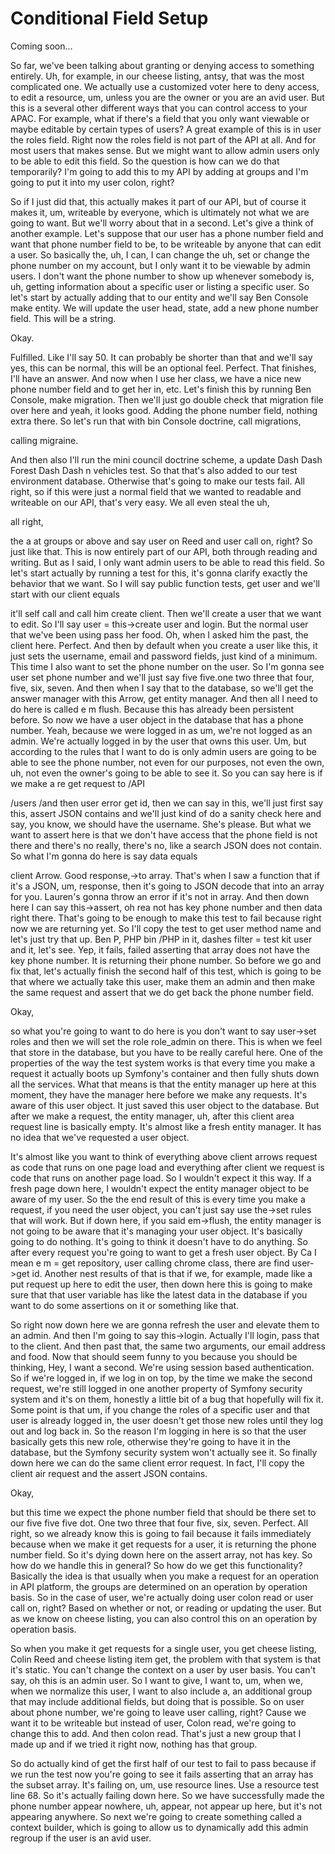 # Conditional Field Setup

Coming soon...

So far, we've been talking about granting or denying access to something entirely.
Uh, for example, in our cheese listing, antsy, that was the most complicated one. We
actually use a customized voter here to deny access, to edit a resource, um, unless
you are the owner or you are an avid user. But this is a several other different ways
that you can control access to your APAC. For example, what if there's a field that
you only want viewable or maybe editable by certain types of users? A great example
of this is in user the roles field. Right now the roles field is not part of the API
at all. And for most users that makes sense. But we might want to allow admin users
only to be able to edit this field. So the question is how can we do that
temporarily? I'm going to add this to my API by adding at groups and I'm going to put
it into my user colon, right?

So if I just did that, this actually makes it part of our API, but of course it makes
it, um, writeable by everyone, which is ultimately not what we are going to want. But
we'll worry about that in a second. Let's give a think of another example. Let's
suppose that our user has a phone number field and want that phone number field to
be, to be writeable by anyone that can edit a user. So basically the, uh, I can, I
can change the uh, set or change the phone number on my account, but I only want it
to be viewable by admin users. I don't want the phone number to show up whenever
somebody is, uh, getting information about a specific user or listing a specific
user. So let's start by actually adding that to our entity and we'll say Ben Console
make entity. We will update the user head, state, add a new phone number field. This
will be a string.

Okay.

Fulfilled. Like I'll say 50. It can probably be shorter than that and we'll say yes,
this can be normal, this will be an optional feel. Perfect. That finishes, I'll have
an answer. And now when I use her class, we have a nice new phone number field and to
get her in, etc. Let's finish this by running Ben Console, make migration. Then we'll
just go double check that migration file over here and yeah, it looks good. Adding
the phone number field, nothing extra there. So let's run that with bin Console
doctrine, call migrations,

calling migraine.

And then also I'll run the mini council doctrine scheme, a update Dash Dash Forest
Dash Dash n vehicles test. So that that's also added to our test environment
database. Otherwise that's going to make our tests fail. All right, so if this were
just a normal field that we wanted to readable and writeable on our API, that's very
easy. We all even steal the uh,

all right,

the a at groups or above and say user on Reed and user call on, right? So just like
that. This is now entirely part of our API, both through reading and writing. But as
I said, I only want admin users to be able to read this field. So let's start
actually by running a test for this, it's gonna clarify exactly the behavior that we
want. So I will say public function tests, get user and we'll start with our client
equals

it'll self call and call him create client. Then we'll create a user that we want to
edit. So I'll say user = this->create user and login. But the normal user that we've
been using pass her food. Oh, when I asked him the past, the client here. Perfect.
And then by default when you create a user like this, it just sets the username,
email and password fields, just kind of a minimum. This time I also want to set the
phone number on the user. So I'm gonna see user set phone number and we'll just say
five five.one two three that four, five, six, seven. And then when I say that to the
database, so we'll get the answer manager with this Arrow, get entity manager. And
then all I need to do here is called e m flush. Because this has already been
persistent before. So now we have a user object in the database that has a phone
number. Yeah, because we were logged in as um, we're not logged as an admin. We're
actually logged in by the user that owns this user. Um, but according to the rules
that I want to do is only admin users are going to be able to see the phone number,
not even for our purposes, not even the own, uh, not even the owner's going to be
able to see it. So you can say here is if we make a re get request to /API

/users /and then user error get id, then we can say in this, we'll just first say
this, assert JSON contains and we'll just kind of do a sanity check here and say, you
know, we should have the username. She's please. But what we want to assert here is
that we don't have access that the phone field is not there and there's no really,
there's no, like a search JSON does not contain. So what I'm gonna do here is say
data equals

client Arrow. Good response,->to array. That's when I saw a function that if it's a
JSON, um, response, then it's going to JSON decode that into an array for you.
Lauren's gonna throw an error if it's not in array. And then down here I can say
this->assert, oh rea not has key phone number and then data right there. That's going
to be enough to make this test to fail because right now we are returning yet. So
I'll copy the test to get user method name and let's just try that up. Ben P, PHP bin
/PHP in it, dashes filter = test kit user and it, let's see. Yep, it fails, failed
asserting that array does not have the key phone number. It is returning their phone
number. So before we go and fix that, let's actually finish the second half of this
test, which is going to be that where we actually take this user, make them an admin
and then make the same request and assert that we do get back the phone number field.

Okay,

so what you're going to want to do here is you don't want to say user->set roles and
then we will set the role role_admin on there. This is when we feel that store in the
database, but you have to be really careful here. One of the properties of the way
the test system works is that every time you make a request it actually boots up
Symfony's container and then fully shuts down all the services. What that means is
that the entity manager up here at this moment, they have the manager here before we
make any requests. It's aware of this user object. It just saved this user object to
the database. But after we make a request, the entity manager, uh, after this client
area request line is basically empty. It's almost like a fresh entity manager. It has
no idea that we've requested a user object.

It's almost like you want to think of everything above client arrows request as code
that runs on one page load and everything after client we request is code that runs
on another page load. So I wouldn't expect it this way. If a fresh page down here, I
wouldn't expect the entity manager object to be aware of my user. So the the end
result of this is every time you make a request, if you need the user object, you
can't just say use the->set rules that will work. But if down here, if you said
em->flush, the entity manager is not going to be aware that it's managing your user
object. It's basically going to do nothing. It's going to think it doesn't have to do
anything. So after every request you're going to want to get a fresh user object. By
Ca I mean e m = get repository, user calling chrome class, there are find user->get
id. Another nest results of that is that if we, for example, made like a put request
up here to edit the user, then down here this is going to make sure that that user
variable has like the latest data in the database if you want to do some assertions
on it or something like that.

So right now down here we are gonna refresh the user and elevate them to an admin.
And then I'm going to say this->login. Actually I'll login, pass that to the client.
And then past that, the same two arguments, our email address and food. Now that
should seem funny to you because you should be thinking, Hey, I want a second. We're
using session based authentication. So if we're logged in, if we log in on top, by
the time we make the second request, we're still logged in one another property of
Symfony security system and it's on them, honestly a little bit of a bug that
hopefully will fix it. Some point is that um, if you change the roles of a specific
user and that user is already logged in, the user doesn't get those new roles until
they log out and log back in. So the reason I'm logging in here is so that the user
basically gets this new role, otherwise they're going to have it in the database, but
the Symfony security system won't actually see it. So finally down here we can do the
same client error request. In fact, I'll copy the client air request and the assert
JSON contains.

Okay,

but this time we expect the phone number field that should be there set to our five
five five dot. One two three that four five, six, seven. Perfect. All right, so we
already know this is going to fail because it fails immediately because when we make
it get requests for a user, it is returning the phone number field. So it's dying
down here on the assert array, not has key. So how do we handle this in general? So
how do we get this functionality? Basically the idea is that usually when you make a
request for an operation in API platform, the groups are determined on an operation
by operation basis. So in the case of user, we're actually doing user colon read or
user call on, right? Based on whether or not, or reading or updating the user. But as
we know on cheese listing, you can also control this on an operation by operation
basis.

So when you make it get requests for a single user, you get cheese listing, Colin
Reed and cheese listing item get, the problem with that system is that it's static.
You can't change the context on a user by user basis. You can't say, oh this is an
admin user. So I want to give, I want to, um, when we, when we normalize this user, I
want to also include a, an additional group that may include additional fields, but
doing that is possible. So on user about phone number, we're going to leave user
calling, right? Cause we want it to be writeable but instead of user, Colon read,
we're going to change this to add. And then colon read. That's just a new group that
I made up and if we tried it right now, nothing has that group.

So do actually kind of get the first half of our test to fail to pass because if we
run the test now you're going to see it fails asserting that an array has the subset
array. It's failing on, um, use resource lines. Use a resource test line 68. So it's
actually failing down here. So we have successfully made the phone number appear
nowhere, uh, appear, not appear up here, but it's not appearing anywhere. So next
we're going to create something called a context builder, which is going to allow us
to dynamically add this admin regroup if the user is an avid user.